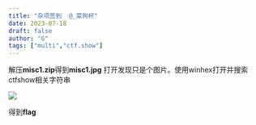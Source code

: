 ```yaml
---
title: "杂项签到  @_菜狗杯"
date: 2023-07-18
draft: false
author: "G"
tags: ["multi","ctf.show"]
---
```


解压**misc1.zip**得到**misc1.jpg** 打开发现只是个图片。使用winhex打开并搜索ctfshow相关字符串

![](/ctf.show/3847/1.webp)

得到**flag**
